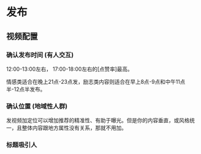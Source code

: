 # 发布
## 视频配置

### 确认发布时间 (有人交互)

12:00-13:00左右， 17:00-18:00左右的[点赞率]最高。

情感类适合在晚上21点-23点发，励志类内容则适合在早上8点-9点和中午11点半-12点半发布。

### 确认位置 (地域性人群)

发视频加定位可以增加推荐的精准性、有助于曝光。但是你的内容垂直，或风格统一，且整体内容跟地方属性没有关系，那就不用加。

### 标题吸引人
